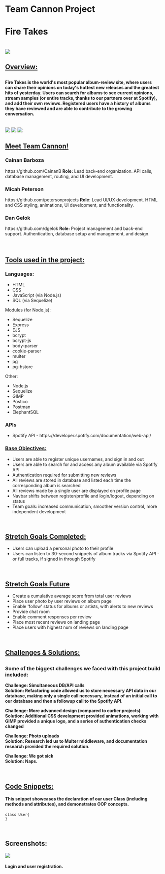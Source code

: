 # Team Cannon Project

<h1>Fire Takes<h1>

<img src="public/images/FireAndText.png">

<h2><u>Overview:</u><h2>
<h4>Fire Takes is the world's most popular album-review site, where users can share their opinions on today's hottest new releases and the greatest hits of yesterday. Users can search for albums to see current opinions, stream samples (or entire tracks, thanks to our partners over at Spotify), and add their own reviews. Registered users have a history of albums they have reviewed and are able to contribute to the growing conversation. </h4>

</br>

<img src="public/images/LandingDemo.png">
<img src="public/images/AlbumDemo.png">
<img src="public/images/SearchDemo.png">
<h2><u>Meet Team Cannon!</u></h2>

<h3>Cainan Barboza</h3>
https://github.com/CainanB
<b>Role:</b> Lead back-end organization. API calls, database management, routing, and UI development.
</br>

<h3>Micah Peterson</h3>
https://github.com/petersonprojects
<b>Role:</b> Lead UI/UX development. HTML and CSS styling, animations, UI development, and functionality.
</br>

<h3>Dan Gelok</h3>
https://github.com/dgelok
<b>Role:</b> Project management and back-end support. Authentication, database setup and management, and design.


</br>
</br>
</br>

<h2><u>Tools used in the project:</u></h3>
<h3>Languages:</h3>
<ul>
    <li>HTML</li>
    <li>CSS</li>
    <li>JavaScript (via Node.js)</li>
    <li>SQL (via Sequelize)</li>
</ul>

Modules (for Node.js):
<ul>
    <li>Sequelize</li>
    <li>Express</li>
    <li>EJS</li>
    <li>bcrypt</li>
    <li>bcrypt-js</li>
    <li>body-parser</li>
    <li>cookie-parser</li>
    <li>multer</li>
    <li>pg</li>
    <li>pg-hstore</li>
</ul>

Other:
<ul>
    <li>Node.js</li>
    <li>Sequelize</li>
    <li>GIMP</li>
    <li>Postico</li>
    <li>Postman</li>
    <li>ElephantSQL</li>
</ul>

<h3>APIs</h3>
<ul>
    <li>Spotify API - https://developer.spotify.com/documentation/web-api/</li>
</ul

</br>

<h3><u>Base Objectives:</u></h3>
<ul>
    <li>Users are able to register unique usernames, and sign in and out</li>
    <li>Users are able to search for and access any album available via Spotify API</li>
    <li>Authentication required for submitting new reviews</li>
    <li>All reviews are stored in database and listed each time the corresponding album is searched</li>
    <li>All reviews made by a single user are displayed on profile page</li>
    <li>Navbar shifts between register/profile and login/logout, depending on status</li>
    <li>Team goals: increased communication, smoother version control, more independent development</li>
</ul>

</br>

<h2><u>Stretch Goals Completed:</u></h2>
<ul>
    <li>Users can upload a personal photo to their profile</li>
    <li>Users can listen to 30-second snippets of album tracks via Spotify API - or full tracks, if signed in through Spotify</li>
</ul>

</br>

<h2><u>Stretch Goals Future</u></h2>
<ul>
    <li>Create a cumulative average score from total user reviews</li>
    <li>Place user photo by user reviews on album page</li>
    <li>Enable 'follow' status for albums or artists, with alerts to new reviews</li>
    <li>Provide chat room</li>
    <li>Enable comment responses per review</li>
    <li>Place most recent reviews on landing page</li>
    <li>Place users with highest num of reviews on landing page</li>
</ul>

</br>

<h2><u>Challenges & Solutions:</u><h2>
<h3>Some of the biggest challenges we faced with this project build included:</h2>

<b>Challenge: Simultaneous DB/API calls</b>
<br>
<b>Solution: Refactoring code allowed us to store necessary API data in our database, making only a single call necessary, instead of an initial call to our database and then a followup call to the Spotify API.</b>

<b>Challenge: More advanced design (compared to earlier projects)</b>
<br>
<b>Solution: Additional CSS development provided animations, working with GIMP provided a unique logo, and a series of authentication checks changed </b>

<b>Challenge: Photo uploads</b>
<br>
<b>Solution: Research led us to Multer middleware, and documentation research provided the required solution.</b>

<b>Challenge: We got sick</b>
<br>
<b>Solution: Naps.</b>



</br>

<h2><u>Code Snippets:</u></h2>

<h4>This snippet showcases the declaration of our user Class (including methods and attributes), and demonstrates OOP concepts.</h4>

```
class User{
}

```

</br>




<h2>Screenshots:</h2>
<img src="images/loginPage.png">
<h4>Login and user registration.</h4>
<br />

